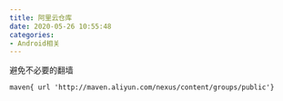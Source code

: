 ```yaml
---
title: 阿里云仓库
date: 2020-05-26 10:55:48
categories:
- Android相关
---
```

避免不必要的翻墙
```
maven{ url 'http://maven.aliyun.com/nexus/content/groups/public'}
```
